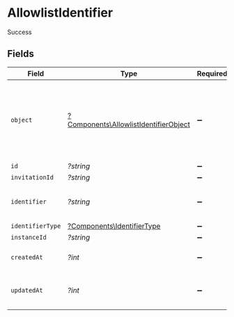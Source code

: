 # AllowlistIdentifier

Success


## Fields

| Field                                                                                         | Type                                                                                          | Required                                                                                      | Description                                                                                   |
| --------------------------------------------------------------------------------------------- | --------------------------------------------------------------------------------------------- | --------------------------------------------------------------------------------------------- | --------------------------------------------------------------------------------------------- |
| `object`                                                                                      | [?Components\AllowlistIdentifierObject](../../Models/Components/AllowlistIdentifierObject.md) | :heavy_minus_sign:                                                                            | String representing the object's type. Objects of the same type share the same value.<br/>    |
| `id`                                                                                          | *?string*                                                                                     | :heavy_minus_sign:                                                                            | N/A                                                                                           |
| `invitationId`                                                                                | *?string*                                                                                     | :heavy_minus_sign:                                                                            | N/A                                                                                           |
| `identifier`                                                                                  | *?string*                                                                                     | :heavy_minus_sign:                                                                            | An email address or a phone number.<br/>                                                      |
| `identifierType`                                                                              | [?Components\IdentifierType](../../Models/Components/IdentifierType.md)                       | :heavy_minus_sign:                                                                            | N/A                                                                                           |
| `instanceId`                                                                                  | *?string*                                                                                     | :heavy_minus_sign:                                                                            | N/A                                                                                           |
| `createdAt`                                                                                   | *?int*                                                                                        | :heavy_minus_sign:                                                                            | Unix timestamp of creation<br/>                                                               |
| `updatedAt`                                                                                   | *?int*                                                                                        | :heavy_minus_sign:                                                                            | Unix timestamp of last update.<br/>                                                           |